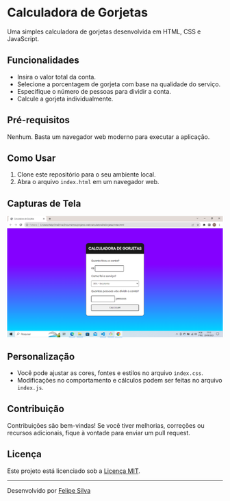 # Calculadora de Gorjetas

Uma simples calculadora de gorjetas desenvolvida em HTML, CSS e JavaScript.

## Funcionalidades

- Insira o valor total da conta.
- Selecione a porcentagem de gorjeta com base na qualidade do serviço.
- Especifique o número de pessoas para dividir a conta.
- Calcule a gorjeta individualmente.

## Pré-requisitos

Nenhum. Basta um navegador web moderno para executar a aplicação.

## Como Usar

1. Clone este repositório para o seu ambiente local.
2. Abra o arquivo `index.html` em um navegador web.

## Capturas de Tela

![Interface da Calculadora](./screenshot.png)

## Personalização

- Você pode ajustar as cores, fontes e estilos no arquivo `index.css`.
- Modificações no comportamento e cálculos podem ser feitas no arquivo `index.js`.

## Contribuição

Contribuições são bem-vindas! Se você tiver melhorias, correções ou recursos adicionais, fique à vontade para enviar um pull request.

## Licença

Este projeto está licenciado sob a [Licença MIT](./LINCENSE.md).

---
Desenvolvido por [Felipe Silva](https://github.com/felipe-silva-124)
